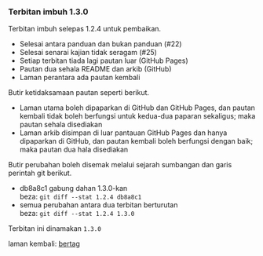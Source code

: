 ---
---

### Terbitan imbuh 1.3.0

Terbitan imbuh selepas 1.2.4 untuk pembaikan.

- Selesai antara panduan dan bukan panduan (#22)
- Selesai senarai kajian tidak seragam (#25)
- Setiap terbitan tiada lagi pautan luar (GitHub Pages)
- Pautan dua sehala README dan arkib (GitHub)
- Laman perantara ada pautan kembali

Butir ketidaksamaan pautan seperti berikut.

- Laman utama boleh dipaparkan di GitHub dan GitHub Pages,
dan pautan kembali tidak boleh berfungsi untuk kedua-dua
paparan sekaligus; maka pautan sehala disediakan
- Laman arkib disimpan di luar pantauan GitHub Pages dan
hanya dipaparkan di GitHub, dan pautan kembali boleh
berfungsi dengan baik; maka pautan dua hala disediakan

Butir perubahan boleh disemak melalui sejarah sumbangan
dan garis perintah git berikut.

- db8a8c1 gabung dahan 1.3.0-kan  
beza: `git diff --stat 1.2.4 db8a8c1`
- semua perubahan antara dua terbitan berturutan  
beza: `git diff --stat 1.2.4 1.3.0`

Terbitan ini dinamakan `1.3.0`

laman kembali: [bertag][0]

  [0]: ../bertag.md

